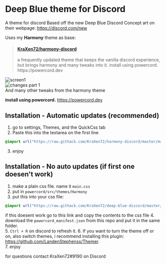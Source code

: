 # Deep Blue theme for Discord
A theme for discord Based off the new Deep Blue Discord Concept art on their webpage: https://discord.com/new

Uses my **Harmony** theme as base:
<blockquote class="embedly-card"><h4><a href="https://github.com/KraXen72/harmony-discord">KraXen72/harmony-discord</a></h4><p>a frequently updated theme that keeps the vanilla discord experience, but brings harmony and many tweaks into it. install using powercord. https://powercord.dev</p></blockquote>

![screen1](https://cdn.discordapp.com/attachments/704792091955429426/727564371491946606/unknown.png)  
![changes part 1](https://cdn.discordapp.com/attachments/704792091955429426/727566098123456562/Untitled.png)  
And many other tweaks from the harmony theme

**install using powercord.** https://powercord.dev
## Installation - Automatic updates (recommended)
1. go to settings, Themes, and the QuickCss tab
2. Paste this into the textarea on the first line
```css 
@import url("https://raw.githack.com/KraXen72/harmony-discord/master/main.css"); 
```   
3. enjoy
  
## Installation - No auto updates (if first one doesen't work)
1. make a plain css file. name it ``main.css``  
2. put in ``powercord/src/themes/Harmony``
3. put this into your css file:  
```css 
@import url("https://raw.githack.com/KraXen72/deep-blue-discord/master/main.css");
```  
if this doesent work go to this link and copy the contents to the css file
4. download the ``powercord_manifest.json`` from this repo and put it in the same folder.  
5. ``Ctrl + R`` on discord to refresh it.
6. If you want to turn the theme off or on, also switch themes, i recommend installing this plugin: https://github.com/LandenStephenss/Themer.  
7. enjoy
  
for questions contact KraXen72#9190 on Discord    



